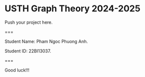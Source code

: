 # USTH Graph Theory 2024-2025

Push your project here.

===

Student Name: Pham Ngoc Phuong Anh.

Student ID: 22BI13037.

===

Good luck!!!